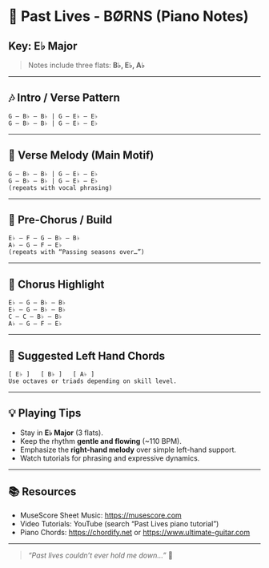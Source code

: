 # 🎹 Past Lives - BØRNS (Piano Notes)

## Key: E♭ Major  
> Notes include three flats: **B♭, E♭, A♭**

---

## 🎶 Intro / Verse Pattern
```
G – B♭ – B♭ | G – E♭ – E♭  
G – B♭ – B♭ | G – E♭ – E♭
```

---

## 🎤 Verse Melody (Main Motif)
```
G – B♭ – B♭ | G – E♭ – E♭  
G – B♭ – B♭ | G – E♭ – E♭  
(repeats with vocal phrasing)
```

---

## 🌊 Pre-Chorus / Build
```
E♭ – F – G – B♭ – B♭  
A♭ – G – F – E♭  
(repeats with “Passing seasons over…”)
```

---

## 🌟 Chorus Highlight
```
E♭ – G – B♭ – B♭  
E♭ – G – B♭ – B♭  
C – C – B♭ – B♭  
A♭ – G – F – E♭  
```

---

## 🎹 Suggested Left Hand Chords
```
[ E♭ ]   [ B♭ ]   [ A♭ ]  
Use octaves or triads depending on skill level.
```

---

## 💡 Playing Tips
- Stay in **E♭ Major** (3 flats).
- Keep the rhythm **gentle and flowing** (~110 BPM).
- Emphasize the **right-hand melody** over simple left-hand support.
- Watch tutorials for phrasing and expressive dynamics.

---

## 📚 Resources
- MuseScore Sheet Music: https://musescore.com  
- Video Tutorials: YouTube (search “Past Lives piano tutorial”)  
- Piano Chords: https://chordify.net or https://www.ultimate-guitar.com

---

> _“Past lives couldn’t ever hold me down…”_ 🎵